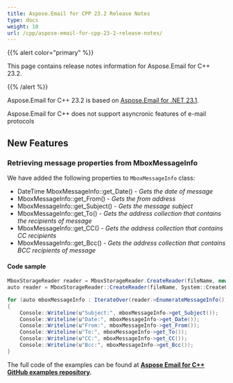 ```yaml
---
title: Aspose.Email for CPP 23.2 Release Notes
type: docs
weight: 10
url: /cpp/aspose-email-for-cpp-23-2-release-notes/
---
```


{{% alert color="primary" %}} 

This page contains release notes information for Aspose.Email for C++ 23.2.

{{% /alert %}} 

Aspose.Email for C++ 23.2 is based on [Aspose.Email for .NET 23.1](https://docs.aspose.com/email/net/aspose-email-for-net-23-1-release-notes/).

Aspose.Email for C++ does not support asyncronic features of e-mail protocols

## **New Features**

### **Retrieving message properties from MboxMessageInfo**

We have added the following properties to `MboxMessageInfo` class:

- DateTime MboxMessageInfo::get_Date() - *Gets the date of message*
- MboxMessageInfo::get_From() - *Gets the from address*
- MboxMessageInfo::get_Subject() - *Gets the message subject*
- MboxMessageInfo::get_To() - *Gets the address collection that contains the recipients of message*
- MboxMessageInfo::get_CC() - *Gets the address collection that contains CC recipients*
- MboxMessageInfo::get_Bcc() - *Gets the address collection that contains BCC recipients of message*

#### **Code sample**

```csharp
MboxStorageReader reader = MboxStorageReader.CreateReader(fileName, new MboxLoadOptions());
auto reader = MboxStorageReader::CreateReader(fileName, System::CreateObject<MboxLoadOptions>());

for (auto mboxMessageInfo : IterateOver(reader->EnumerateMessageInfo()))
{
    Console::Writeline(u"Subject:", mboxMessageInfo->get_Subject());
    Console::Writeline(u"Date:", mboxMessageInfo->get_Date());
    Console::Writeline(u"From:", mboxMessageInfo->get_From());
    Console::Writeline(u"To:", mboxMessageInfo->get_To());
    Console::Writeline(u"CC:", mboxMessageInfo->get_CC());
    Console::Writeline(u"Bcc:", mboxMessageInfo->get_Bcc());
}
```

The full code of the examples can be found at **[Aspose Email for C++ GitHub examples repository](https://github.com/aspose-email/Aspose.Email-for-C).**




